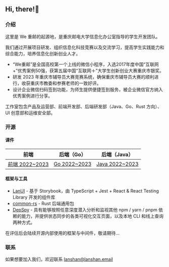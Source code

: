 ## Hi, there!👋

### 介绍

这里是 We 重邮的起源地，是重庆邮电大学信息化办公室指导的学生开发团队。

我们通过开展项目研发、组织信息化科技竞赛以及交流学习，提高学生实践能力和综合能力，培养信息化创新创业人才。

- “We重邮”是全国高校第一个上线的微信小程序，入选2017年度中国“互联网+”优秀案例50强，获第五届中国“互联网＋”大学生创新创业大赛重庆市银奖。
- 研发 2023 年重庆市辅导员大赛竞赛系统，确保重庆市辅导员大赛的顺利进行，收获重庆市教委和参赛老师的一致好评。
- 设计企业微信扫码签到功能，为师生提供便捷签到服务，被企业微信官方纳入优秀案例进行分享。

工作室包含产品及运营部、前端开发部、后端研发部（Java、Go、Rust 方向）、UI 创意部和运维安全部。

### 开源

#### 课件

| 前端                                                         | 后端（Go）                                                   | 后端（Java）                                                 |
| ------------------------------------------------------------ | ------------------------------------------------------------ | ------------------------------------------------------------ |
| [前端 2022~2023](https://github.com/LanshanTeam/Courseware-Frontend-2022) | [Go 2022~2023](https://github.com/LanshanTeam/Courseware-Backend-Go-2022) | [Java 2022~2023](https://github.com/LanshanTeam/Courseware-Backend-Java-2022) |

#### 框架与工具

- [LanUI](https://github.com/LanshanTeam/LanUI) - 基于 Storybook，由 TypeScript + Jest + React & React Testing Library 开发的组件库
- [common-rs](https://github.com/LanshanTeam/common-rs) - Rust 后端通用包
- [DepSpy](https://github.com/DepSpy/depspy) - 具有能够按照任意深度潜入分析和监视其他 npm / yarn / pnpm 依赖的能力，并提供状态同步的各类可视化交互页面，以及本地 CLI 和线上查询两种方式。

在评估后会陆续开源内部使用的框架与中间件，敬请期待...

### 联系

如果想要加入我们，欢迎联系 lanshan@lanshan.email
